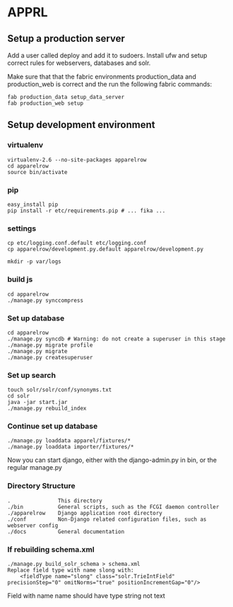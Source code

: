 # APPRL

## Setup a production server ##

Add a user called deploy and add it to sudoers. Install ufw and setup correct
rules for webservers, databases and solr.

Make sure that that the fabric environments production_data and production_web
is correct and the run the following fabric commands:

```
fab production_data setup_data_server
fab production_web setup
```


## Setup development environment ##

### virtualenv ###
```
virtualenv-2.6 --no-site-packages apparelrow
cd apparelrow
source bin/activate
```

### pip ###
```
easy_install pip
pip install -r etc/requirements.pip # ... fika ...
```

### settings ###
```
cp etc/logging.conf.default etc/logging.conf
cp apparelrow/development.py.default apparelrow/development.py

mkdir -p var/logs
```

### build js ###
```
cd apparelrow
./manage.py synccompress
```

### Set up database ###
```
cd apparelrow
./manage.py syncdb # Warning: do not create a superuser in this stage
./manage.py migrate profile
./manage.py migrate
./manage.py createsuperuser
```

### Set up search ###
```
touch solr/solr/conf/synonyms.txt
cd solr
java -jar start.jar
./manage.py rebuild_index
```

### Continue set up database ###
```
./manage.py loaddata apparel/fixtures/*
./manage.py loaddata importer/fixtures/*
```

Now you can start django, either with the django-admin.py in bin, or the regular manage.py

### Directory Structure ###
```
.               This directory
./bin           General scripts, such as the FCGI daemon controller
./apparelrow    Django application root directory
./conf          Non-Django related configuration files, such as webserver config
./docs          General documentation
```

### If rebuilding schema.xml ###
```
./manage.py build_solr_schema > schema.xml
Replace field type with name slong with:
    <fieldType name="slong" class="solr.TrieIntField" precisionStep="0" omitNorms="true" positionIncrementGap="0"/>
```

Field with name name should have type string not text
